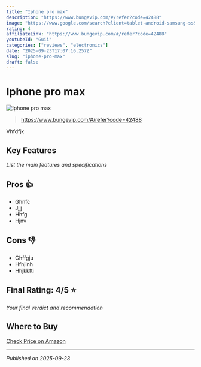 ```yaml
---
title: "Iphone pro max"
description: "https://www.bungevip.com/#/refer?code=42488"
image: "https://www.google.com/search?client=tablet-android-samsung-ss&sca_esv=e2652fd8ccfa33d1&sxsrf=AE3TifOIvi7qNpX9mRYeJbG75mfHt3F-WA:1758630106243&udm=2&fbs=AIIjpHxU7SXXniUZfeShr2fp4giZ1Y6MJ25_tmWITc7uy4KIeoJTKjrFjVxydQWqI2NcOhYPURIv2wPgv_w_sE_0Sc6QqqU7k8cSQndc5mTXCIWHa_uc-TjDJYRtLl-RKXlVOTL5mI-WiiglTJRFGvAEXXnfLCt0BkYsC0T-4-k-mSSl9LqZBVj0n-XtnANItk--Gvyv2TNedRXhVojzV4R3s6nqe8F-Yg&q=alamy&sa=X&ved=2ahUKEwjnm5jW7-6PAxVb9wIHHZWXLVMQtKgLegQIEhAB&biw=601&bih=1007&dpr=1.33"
rating: 4
affiliateLink: "https://www.bungevip.com/#/refer?code=42488"
youtubeId: "Guii"
categories: ["reviews", "electronics"]
date: "2025-09-23T17:07:16.257Z"
slug: "iphone-pro-max"
draft: false
---
```


# Iphone pro max

![Iphone pro max](https://www.google.com/search?client=tablet-android-samsung-ss&sca_esv=e2652fd8ccfa33d1&sxsrf=AE3TifOIvi7qNpX9mRYeJbG75mfHt3F-WA:1758630106243&udm=2&fbs=AIIjpHxU7SXXniUZfeShr2fp4giZ1Y6MJ25_tmWITc7uy4KIeoJTKjrFjVxydQWqI2NcOhYPURIv2wPgv_w_sE_0Sc6QqqU7k8cSQndc5mTXCIWHa_uc-TjDJYRtLl-RKXlVOTL5mI-WiiglTJRFGvAEXXnfLCt0BkYsC0T-4-k-mSSl9LqZBVj0n-XtnANItk--Gvyv2TNedRXhVojzV4R3s6nqe8F-Yg&q=alamy&sa=X&ved=2ahUKEwjnm5jW7-6PAxVb9wIHHZWXLVMQtKgLegQIEhAB&biw=601&bih=1007&dpr=1.33)

> https://www.bungevip.com/#/refer?code=42488

Vhfdfjk

## Key Features

*List the main features and specifications*


## Pros 👍

- Ghnfc
- Jjjj
- Hhfg
- Hjnv



## Cons 👎

- Ghffgju
- Hfhjinh
- Hhjkkfti


## Final Rating: 4/5 ⭐

*Your final verdict and recommendation*


## Where to Buy

[Check Price on Amazon](https://www.bungevip.com/#/refer?code=42488)


---

*Published on 2025-09-23*
